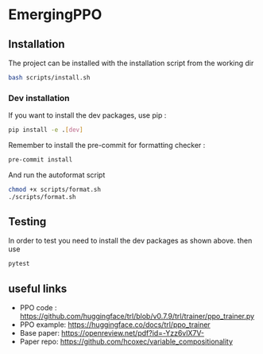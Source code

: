 # EmergingPPO

## Installation

The project can be installed with the installation script from the working dir
```bash
bash scripts/install.sh
```

### Dev installation

If you want to install the dev packages, use pip  :
```bash 
pip install -e .[dev]
```

Remember to install the pre-commit for formatting checker :
```bash
pre-commit install
```
And run the autoformat script
```bash
chmod +x scripts/format.sh
./scripts/format.sh
```

## Testing
In order to test you need to install the dev packages as shown above. 
then use
```bash
pytest
```

## useful links
- PPO code : https://github.com/huggingface/trl/blob/v0.7.9/trl/trainer/ppo_trainer.py
- PPO example:  https://huggingface.co/docs/trl/ppo_trainer
- Base paper:  https://openreview.net/pdf?id=-Yzz6vlX7V-
- Paper repo:  https://github.com/hcoxec/variable_compositionality